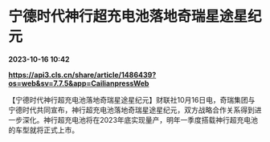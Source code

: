 # 宁德时代神行超充电池落地奇瑞星途星纪元

**2023-10-16 10:42**

**https://api3.cls.cn/share/article/1486439?os=web&sv=7.7.5&app=CailianpressWeb**

【宁德时代神行超充电池落地奇瑞星途星纪元】财联社10月16日电，奇瑞集团与宁德时代共同宣布，神行超充电池落地奇瑞星途星纪元，双方战略合作关系得到进一步深化。神行超充电池将在2023年底实现量产，明年一季度搭载神行超充电池的车型就将正式上市。